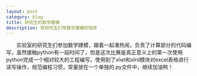```yaml
---
layout: post
category: blog
title: 研究生的数学建模
description: 帮研究生们写数学建模的程序
---
```


　　实验室的研究生们参加数学建模，跟着一起凑热闹，负责了计算部分的代码编写，虽然接触python有一段时间了，但是这次比赛是真正意义上的第一次使用python完成一个相对较大的工程编写，使用到了xlwt和xlrd模块对excel表格进行读写操作，规范编程习惯，常量放在一个单独的.py文件中，继续加油鸭！